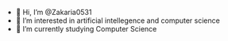- 👋 Hi, I’m @Zakaria0531
- 👀 I’m interested in artificial intellegence and computer science
- 🌱 I’m currently studying Computer Science
